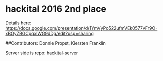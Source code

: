 # hackital 2016 2nd place 

Details here: https://docs.google.com/presentation/d/1YmVyPo522ufmVEk0577vFr9O-xBOyZBGCpqxlWG9dDg/edit?usp=sharing

##Contributors: Donnie Propst, Kiersten Franklin

Server side is repo: hackital-server
